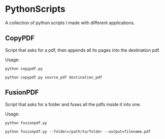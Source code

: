 # PythonScripts

A collection of python scripts I made with different applications.

## CopyPDF

Script that asks for a pdf, then appends all its pages into the destination pdf.

Usage:

```
python copypdf.py
```

```
python copypdf.py source_pdf destination_pdf
```

## FusionPDF

Script that asks for a folder and fuses all the pdfs inside it into one.

Usage:

```
python fusionpdf.py
```

```
python fusionpdf.py --folder=/path/to/folder --output=filename.pdf
```
